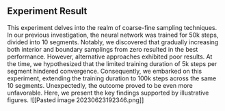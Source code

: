 ## Experiment Result
This experiment delves into the realm of coarse-fine sampling techniques. In our previous investigation, the neural network was trained for 50k steps, divided into 10 segments. Notably, we discovered that gradually increasing both interior and boundary samplings from zero resulted in the best performance. However, alternative approaches exhibited poor results. At the time, we hypothesized that the limited training duration of 5k steps per segment hindered convergence. Consequently, we embarked on this experiment, extending the training duration to 100k steps across the same 10 segments. Unexpectedly, the outcome proved to be even more unfavorable. Here, we present the key findings supported by illustrative figures.
![[Pasted image 20230623192346.png]]